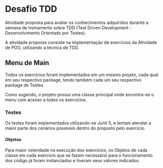 # Desafio TDD

Atividade proposta para avaliar os conhecimentos adquiridos durante a semana de treinamento sobre TDD (Test Driven Development - Desenvolvimento Orientado por Testes).

A atividade proposta consiste na implementação de exercícios da Atividade de POO, utilizando a técnica de TDD.

## Menu de Main

Todos os exercícios foram implementados em um mesmo projeto, cada qual em seu respectivo package, tendo também cada um seu respectivo package de Testes.

Como sugerido, o projeto possui uma classe principal onde encontra-se o menu com acesso a todos os exercícios.

### Testes

Os testes foram implementados utilizando-se Junit 5, e tentam atender a maior parte dos cenários possíveis dentro do proposto pelo exercício.

#### Objetos

Para maior celeridade na execução dos exercícios, os Objetos de cada classe em cada exercício que se fazem necessário para o funcionamento dos código já foram instanciados e tiveram seus valores indicados. 







